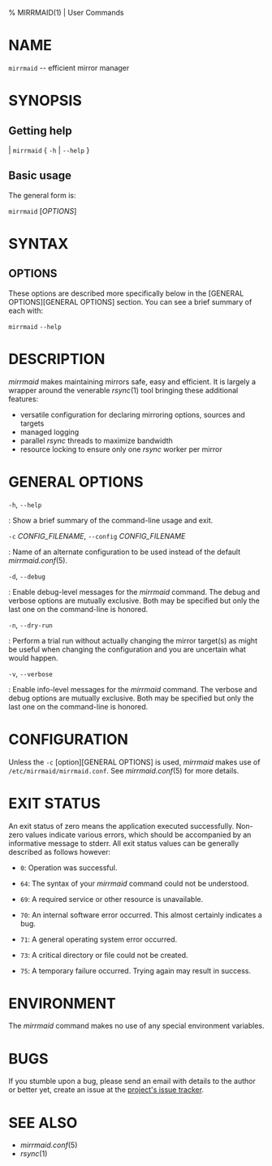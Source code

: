 % MIRRMAID(1) | User Commands
<!---
SPDX-License-Identifier: GPL-3.0-or-later
Copyright 2020 John Florian

This file is part of mirrmaid.
-->
# NAME

`mirrmaid` -- efficient mirror manager

# SYNOPSIS

## Getting help

| `mirrmaid` { `-h` | `--help` }


## Basic usage

The general form is:

`mirrmaid` [*OPTIONS*]



# SYNTAX

## OPTIONS

These options are described more specifically below in the [GENERAL
OPTIONS][GENERAL OPTIONS] section.  You can see a brief summary of each with:

`mirrmaid` `--help`



# DESCRIPTION

_mirrmaid_ makes maintaining mirrors safe, easy and efficient.  It is largely
a wrapper around the venerable _rsync_(1) tool bringing these additional
features:

 * versatile configuration for declaring mirroring options, sources and targets
 * managed logging
 * parallel _rsync_ threads to maximize bandwidth
 * resource locking to ensure only one _rsync_ worker per mirror



# GENERAL OPTIONS

`-h`, `--help`

:   Show a brief summary of the command-line usage and exit.


`-c` *CONFIG_FILENAME*, `--config` *CONFIG_FILENAME*

:   Name of an alternate configuration to be used instead of the default
    _mirrmaid.conf_(5).


`-d`, `--debug`

:   Enable debug-level messages for the _mirrmaid_ command.  The debug and
    verbose options are mutually exclusive.  Both may be specified but only the
    last one on the command-line is honored.


`-n`, `--dry-run`

:   Perform a trial run without actually changing the mirror target(s) as might
    be useful when changing the configuration and you are uncertain what would
    happen.


`-v`, `--verbose`

:   Enable info-level messages for the _mirrmaid_ command.  The verbose and
    debug options are mutually exclusive.  Both may be specified but only the
    last one on the command-line is honored.



# CONFIGURATION

Unless the `-c` [option][GENERAL OPTIONS] is used, _mirrmaid_ makes use of
`/etc/mirrmaid/mirrmaid.conf`.  See _mirrmaid.conf_(5) for more details.



# EXIT STATUS

An exit status of zero means the application executed successfully.  Non-zero
values indicate various errors, which should be accompanied by an informative
message to stderr.  All exit status values can be generally described as
follows however:

 * `0`: Operation was successful.

 * `64`: The syntax of your _mirrmaid_ command could not be understood.

 * `69`: A required service or other resource is unavailable.

 * `70`: An internal software error occurred.  This almost certainly indicates
   a bug.

 * `71`: A general operating system error occurred.

 * `73`: A critical directory or file could not be created.

 * `75`: A temporary failure occurred.  Trying again may result in success.



# ENVIRONMENT

The _mirrmaid_ command makes no use of any special environment variables.


# BUGS

If you stumble upon a bug, please send an email with details to the author or
better yet, create an issue at the [project's issue
tracker](https://github.com/jflorian/mirrmaid/issues).



# SEE ALSO

 * _mirrmaid.conf_(5)
 * _rsync_(1)
